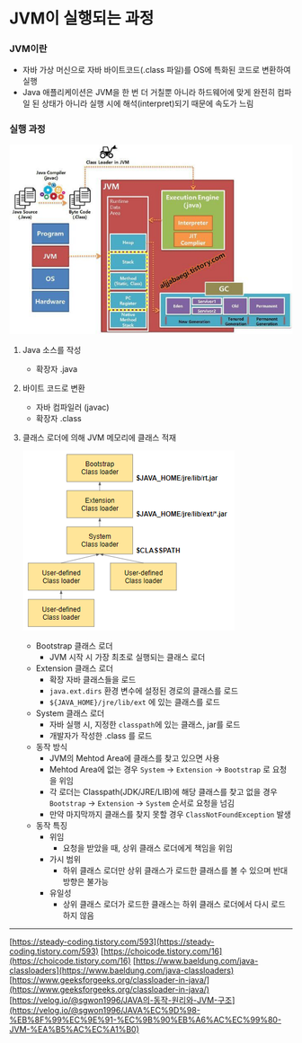 # JVM이 실행되는 과정

### JVM이란

- 자바 가상 머신으로 자바 바이트코드(.class 파일)를 OS에 특화된 코드로 변환하여 실행
- Java 애플리케이션은 JVM을 한 번 더 거칠뿐 아니라 하드웨어에 맞게 완전히 컴파일 된 상태가 아니라 실행 시에 해석(interpret)되기 때문에 속도가 느림

### 실행 과정

![java-execution-principle](img/java-execution-principle.jpg)

1. Java 소스를 작성
    - 확장자 .java
2. 바이트 코드로 변환
    - 자바 컴파일러 (javac)
    - 확장자 .class
3. 클래스 로더에 의해 JVM 메모리에 클래스 적재
    
    ![java-class-loader-principle](img/java-class-loader-principle.png)
    
    - Bootstrap 클래스 로더
        - JVM 시작 시 가장 최초로 실행되는 클래스 로더
    - Extension 클래스 로더
        - 확장 자바 클래스들을 로드
        - `java.ext.dirs` 환경 변수에 설정된 경로의 클래스를 로드
        - `${JAVA_HOME}/jre/lib/ext` 에 있는 클래스를 로드
    - System 클래스 로더
        - 자바 실행 시, 지정한 `classpath`에 있는 클래스, jar를 로드
        - 개발자가 작성한 .class 를 로드
    - 동작 방식
        - JVM의 Mehtod Area에 클래스를 찾고 있으면 사용
        - Mehtod Area에 없는 경우 `System`  → `Extension`  → `Bootstrap` 로 요청을 위임
        - 각 로더는 Classpath(JDK/JRE/LIB)에 해당 클래스를 찾고 없을 경우 `Bootstrap`  → `Extension`  → `System`  순서로 요청을 넘김
        - 만약 마지막까지 클래스를 찾지 못할 경우 `ClassNotFoundException` 발생
    - 동작 특징
        - 위임
            - 요청을 받았을 때, 상위 클래스 로더에게 책임을 위임
        - 가시 범위
            - 하위 클래스 로더만 상위 클래스가 로드한 클래스를 볼 수 있으며 반대 방향은 불가능
        - 유일성
            - 상위 클래스 로더가 로드한 클래스는 하위 클래스 로더에서 다시 로드하지 않음

---

[https://steady-coding.tistory.com/593](https://steady-coding.tistory.com/593)
[https://choicode.tistory.com/16](https://choicode.tistory.com/16)
[https://www.baeldung.com/java-classloaders](https://www.baeldung.com/java-classloaders)
[https://www.geeksforgeeks.org/classloader-in-java/](https://www.geeksforgeeks.org/classloader-in-java/)
[https://velog.io/@sgwon1996/JAVA의-동작-원리와-JVM-구조](https://velog.io/@sgwon1996/JAVA%EC%9D%98-%EB%8F%99%EC%9E%91-%EC%9B%90%EB%A6%AC%EC%99%80-JVM-%EA%B5%AC%EC%A1%B0)